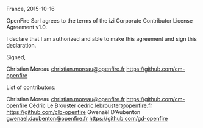 France, 2015-10-16

OpenFire Sarl agrees to the terms of the izi Corporate Contributor License
Agreement v1.0.

I declare that I am authorized and able to make this agreement and sign this
declaration.

Signed,

Christian Moreau christian.moreau@openfire.fr https://github.com/cm-openfire

List of contributors:

Christian Moreau christian.moreau@openfire.fr https://github.com/cm-openfire
Cédric Le Brouster cedric.lebrouster@openfire.fr https://github.com/clb-openfire
Gwenaël D'Aubenton gwenael.daubenton@openfire.fr https://github.com/gd-openfire

